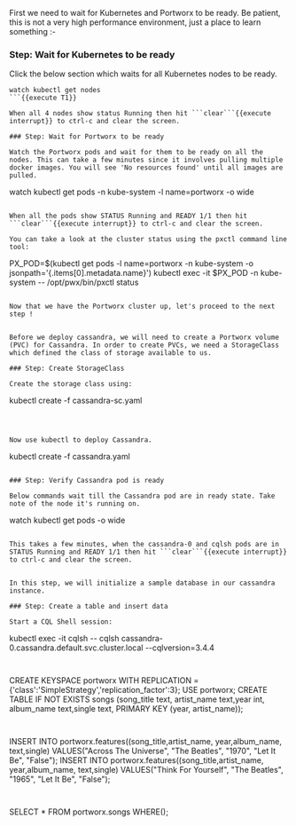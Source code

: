 First we need to wait for Kubernetes and Portworx to be ready. Be patient, this is not a very high performance environment, just a place to learn something :-

### Step: Wait for Kubernetes to be ready

Click the below section which waits for all Kubernetes nodes to be ready.
```
watch kubectl get nodes
```{{execute T1}}

When all 4 nodes show status Running then hit ```clear```{{execute interrupt}} to ctrl-c and clear the screen.

### Step: Wait for Portworx to be ready

Watch the Portworx pods and wait for them to be ready on all the nodes. This can take a few minutes since it involves pulling multiple docker images. You will see 'No resources found' until all images are pulled.

```
watch kubectl get pods -n kube-system -l name=portworx -o wide
```{{execute T1}}

When all the pods show STATUS Running and READY 1/1 then hit ```clear```{{execute interrupt}} to ctrl-c and clear the screen.

You can take a look at the cluster status using the pxctl command line tool:
```
PX_POD=$(kubectl get pods -l name=portworx -n kube-system -o jsonpath='{.items[0].metadata.name}')
kubectl exec -it $PX_POD -n kube-system -- /opt/pwx/bin/pxctl status
```{{execute T1}}

Now that we have the Portworx cluster up, let's proceed to the next step !


Before we deploy cassandra, we will need to create a Portworx volume (PVC) for Cassandra. In order to create PVCs, we need a StorageClass which defined the class of storage available to us.

### Step: Create StorageClass

Create the storage class using:
```
kubectl create -f cassandra-sc.yaml
```{{execute T1}}



Now use kubectl to deploy Cassandra.
```
kubectl create -f cassandra.yaml
```{{execute T1}}

### Step: Verify Cassandra pod is ready

Below commands wait till the Cassandra pod are in ready state. Take note of the node it's running on.
```
watch kubectl get pods  -o wide
```{{execute T1}}

This takes a few minutes, when the cassandra-0 and cqlsh pods are in STATUS Running and READY 1/1 then hit ```clear```{{execute interrupt}} to ctrl-c and clear the screen.


In this step, we will initialize a sample database in our cassandra instance.

### Step: Create a table and insert data

Start a CQL Shell session:
```
kubectl exec -it cqlsh -- cqlsh cassandra-0.cassandra.default.svc.cluster.local --cqlversion=3.4.4
```{{execute T1}}


```
CREATE KEYSPACE portworx WITH REPLICATION = {'class':'SimpleStrategy','replication_factor':3};
USE portworx;
CREATE TABLE IF NOT EXISTS songs (song_title text, artist_name text,year int, album_name text,single text, PRIMARY KEY (year, artist_name));
```{{execute T1}}


```
INSERT INTO portworx.features((song_title,artist_name,  year,album_name, text,single) VALUES("Across The Universe", "The Beatles", "1970", "Let It Be", "False");
INSERT INTO portworx.features((song_title,artist_name,  year,album_name, text,single) VALUES("Think For Yourself", "The Beatles", "1965", "Let It Be", "False");
```{{execute T1}}


```
SELECT * FROM portworx.songs WHERE();
```{{execute T1}}